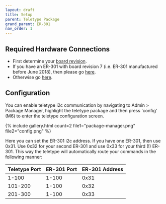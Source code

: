 ```yaml
---
layout: draft
title: Setup
parent: Teletype Package
grand_parent: ER-301
nav_order: 1
---
```


## Required Hardware Connections 

* First determine your [board revision](/er-301/behind-panel/revisions).
* If you have an ER-301 with board revision 7 (i.e. ER-301 manufactured before June 2018), then please go [here](/er-301/behind-panel/rev7/i2c).
* Otherwise go [here](/er-301/behind-panel/i2c).


## Configuration
You can enable teletype i2c communication by navigating to Admin > Package Manager, highlight the teletype package and then press 'config' (M6) to enter the teletype configuration screen.

{% include gallery.html
count=2
file1="package-manager.png"
file2="config.png"
%}

Here you can set the ER-301 i2c address.  If you have one ER-301, then use 0x31.  Use 0x32 for your second ER-301 and use 0x33 for your third (!) ER-301.  This way the teletype will automatically route your commands in the following manner: 

|Teletype Port|ER-301 Port|ER-301 Address|
|---|---|---|
|1-100|1-100|0x31|
|101-200|1-100|0x32|
|201-300|1-100|0x33|
